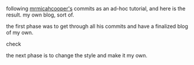 following [mrmicahcooper's](https://github.com/mrmicahcooper/micah)
commits as an ad-hoc tutorial, and here is the result. my own blog, sort
of. 

the first phase was to get through all his commits and have a finalized
blog of my own. 

check

the next phase is to change the style and make it my own.
